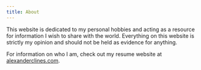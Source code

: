 ```yaml
---
title: About
---
```

This website is dedicated to my personal hobbies and acting as a resource for information I wish to share with the world. Everything on this website is strictly my opinion and should not be held as evidence for anything. 

For information on who I am, check out my resume website at [alexanderclines.com](http://alexanderclines.com/).